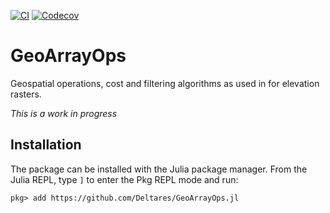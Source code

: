 [![CI](https://github.com/Deltares/GeoRasterFiltering.jl/actions/workflows/CI.yml/badge.svg)](https://github.com/Deltares/GeoRasterFiltering.jl/actions/workflows/CI.yml)
[![Codecov](https://codecov.io/gh/Deltares/GeoArrayOps.jl/branch/master/graph/badge.svg)](https://codecov.io/gh/Deltares/GeoArrayOps.jl)

# GeoArrayOps
Geospatial operations, cost and filtering algorithms as used in for elevation rasters.

*This is a work in progress*

## Installation
The package can be installed with the Julia package manager.
From the Julia REPL, type `]` to enter the Pkg REPL mode and run:

```
pkg> add https://github.com/Deltares/GeoArrayOps.jl
```
